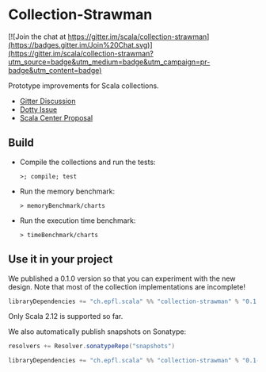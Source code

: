 # Collection-Strawman

[![Join the chat at https://gitter.im/scala/collection-strawman](https://badges.gitter.im/Join%20Chat.svg)](https://gitter.im/scala/collection-strawman?utm_source=badge&utm_medium=badge&utm_campaign=pr-badge&utm_content=badge)

Prototype improvements for Scala collections.

- [Gitter Discussion](https://gitter.im/scala/collection-strawman)
- [Dotty Issue](https://github.com/lampepfl/dotty/issues/818)
- [Scala Center Proposal](https://github.com/scalacenter/advisoryboard/blob/master/proposals/007-collections.md)

## Build

- Compile the collections and run the
  tests:
  ~~~
  >; compile; test
  ~~~
- Run the memory benchmark:
  ~~~
  > memoryBenchmark/charts
  ~~~
- Run the execution time benchmark:
  ~~~
  > timeBenchmark/charts
  ~~~

## Use it in your project

We published a 0.1.0 version so that you can experiment with the new design.
Note that most of the collection implementations are incomplete!

~~~ scala
libraryDependencies += "ch.epfl.scala" %% "collection-strawman" % "0.1.0"
~~~

Only Scala 2.12 is supported so far.

We also automatically publish snapshots on Sonatype:

~~~ scala
resolvers += Resolver.sonatypeRepo("snapshots")

libraryDependencies += "ch.epfl.scala" %% "collection-strawman" % "0.1-SNAPSHOT"
~~~